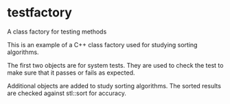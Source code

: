 testfactory
===========

A class factory for testing methods

This is an example of a C++ class factory used for studying sorting algorithms.

The first two objects are for system tests.  They are used to check the test
to make sure that it passes or fails as expected.

Additional objects are added to study sorting algorithms.  The sorted results
are checked against stl::sort for accuracy.


